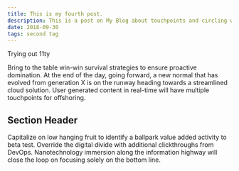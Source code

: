 ```yaml
---
title: This is my fourth post.
description: This is a post on My Blog about touchpoints and circling wagons.
date: 2018-09-30
tags: second tag
---
```


Trying out 11ty

Bring to the table win-win survival strategies to ensure proactive domination. At the end of the day, going forward, a new normal that has evolved from generation X is on the runway heading towards a streamlined cloud solution. User generated content in real-time will have multiple touchpoints for offshoring.

<!-- {% image "./possum.png", "A possum parent and two possum kids hanging from the iconic red balloon" %} -->

## Section Header

Capitalize on low hanging fruit to identify a ballpark value added activity to beta test. Override the digital divide with additional clickthroughs from DevOps. Nanotechnology immersion along the information highway will close the loop on focusing solely on the bottom line.
